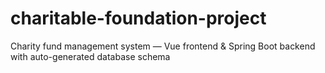 # charitable-foundation-project
Charity fund management system — Vue frontend &amp; Spring Boot backend with auto-generated database schema
